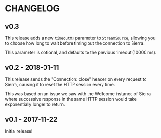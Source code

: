 # CHANGELOG

## v0.3

This release adds a new `timeoutMs` parameter to `StreamSource`, allowing you
to choose how long to wait before timing out the connection to Sierra.

This parameter is optional, and defaults to the previous timeout (10000 ms).

## v0.2 - 2018-01-11

This release sends the "Connection: close" header on every request to Sierra,
causing it to reset the HTTP session every time.

This was based on an issue we saw with the Wellcome instance of Sierra where
successive response in the same HTTP session would take exponentially longer
to return.

## v0.1 - 2017-11-22

Initial release!
